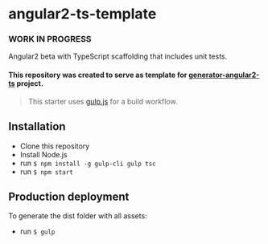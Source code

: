 # angular2-ts-template
### WORK IN PROGRESS
Angular2 beta with TypeScript scaffolding that includes unit tests.

#### This repository was created to serve as template for [generator-angular2-ts](https://github.com/rrgarciach/generator-angular2-ts) project.

> This starter uses [gulp.js](http://gulpjs.com/) for a build workflow.
  
## Installation
* Clone this repository
* Install Node.js
* run `$ npm install -g gulp-cli gulp tsc`
* run `$ npm start`


## Production deployment
To generate the dist folder with all assets:
* run `$ gulp`
